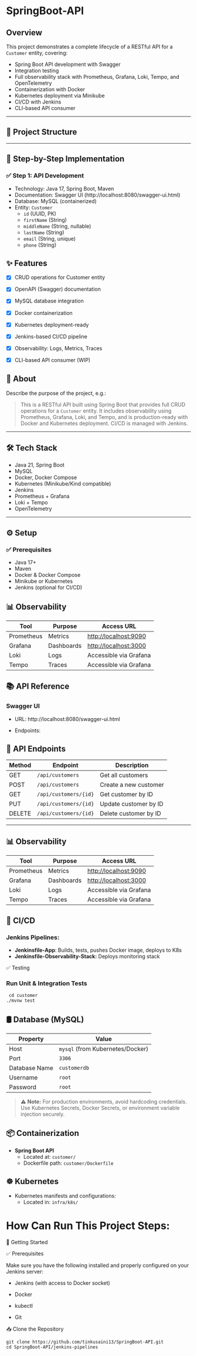 # SpringBoot-API

## Overview

This project demonstrates a complete lifecycle of a RESTful API for a `Customer` entity, covering:

- Spring Boot API development with Swagger
- Integration testing
- Full observability stack with Prometheus, Grafana, Loki, Tempo, and OpenTelemetry
- Containerization with Docker
- Kubernetes deployment via Minikube
- CI/CD with Jenkins
- CLI-based API consumer

---

## 📌 Project Structure
 
---

## 🚀 Step-by-Step Implementation

### ✅ Step 1: API Development

- Technology: Java 17, Spring Boot, Maven
- Documentation: Swagger UI (http://localhost:8080/swagger-ui.html)
- Database: MySQL (containerized)
- Entity: `Customer`
  - `id` (UUID, PK)
  - `firstName` (String)
  - `middleName` (String, nullable)
  - `lastName` (String)
  - `email` (String, unique)
  - `phone` (String)




## ✨ Features

- [x] CRUD operations for Customer entity
- [x] OpenAPI (Swagger) documentation
- [x] MySQL database integration
- [x] Docker containerization
- [x] Kubernetes deployment-ready
- [x] Jenkins-based CI/CD pipeline
- [x] Observability: Logs, Metrics, Traces
- [x] CLI-based API consumer (WIP)




## 📖 About

Describe the purpose of the project, e.g.:

> This is a RESTful API built using Spring Boot that provides full CRUD operations for a `Customer` entity. It includes observability using Prometheus, Grafana, Loki, and Tempo, and is production-ready with Docker and Kubernetes deployment. CI/CD is managed with Jenkins.

---



## 🛠 Tech Stack


- Java 21, Spring Boot
- MySQL
- Docker, Docker Compose
- Kubernetes (Minikube/Kind compatible)
- Jenkins
- Prometheus + Grafana
- Loki + Tempo
- OpenTelemetry

---

## ⚙️ Setup

### ✅ Prerequisites

- Java 17+
- Maven
- Docker & Docker Compose
- Minikube or Kubernetes
- Jenkins (optional for CI/CD)



## 📊 Observability

| Tool       | Purpose     | Access URL              |
|------------|-------------|--------------------------|
| Prometheus | Metrics     | [http://localhost:9090](http://localhost:9090) |
| Grafana    | Dashboards  | [http://localhost:3000](http://localhost:3000) |
| Loki       | Logs        | Accessible via Grafana   |
| Tempo      | Traces      | Accessible via Grafana   |


## 📚 API Reference

### Swagger UI

- URL: http://localhost:8080/swagger-ui.html

- Endpoints:

## 📡 API Endpoints

| Method | Endpoint              | Description            |
|--------|------------------------|------------------------|
| GET    | `/api/customers`       | Get all customers      |
| POST   | `/api/customers`       | Create a new customer  |
| GET    | `/api/customers/{id}`  | Get customer by ID     |
| PUT    | `/api/customers/{id}`  | Update customer by ID  |
| DELETE | `/api/customers/{id}`  | Delete customer by ID  |

---

## 📊 Observability

| Tool       | Purpose     | Access URL                        |
|------------|-------------|-----------------------------------|
| Prometheus | Metrics     | [http://localhost:9090](http://localhost:9090) |
| Grafana    | Dashboards  | [http://localhost:3000](http://localhost:3000) |
| Loki       | Logs        | Accessible via Grafana            |
| Tempo      | Traces      | Accessible via Grafana            |



## 🔁 CI/CD

### Jenkins Pipelines:

- **Jenkinsfile-App**: Builds, tests, pushes Docker image, deploys to K8s
- **Jenkinsfile-Observability-Stack:** Deploys monitoring stack


✅ Testing

### Run Unit & Integration Tests

     cd customer
    ./mvnw test

## 🛢️ Database (MySQL)

| Property      | Value           |
|---------------|-----------------|
| Host          | `mysql` (from Kubernetes/Docker) |
| Port          | `3306`          |
| Database Name | `customerdb`    |
| Username      | `root`          |
| Password      | `root`          |

> ⚠️ **Note:** For production environments, avoid hardcoding credentials. Use Kubernetes Secrets, Docker Secrets, or environment variable injection securely.



## 📦 Containerization

- **Spring Boot API**
  - Located at: `customer/`
  - Dockerfile path: `customer/Dockerfile`

## ☸️ Kubernetes

- Kubernetes manifests and configurations:
  - Located in: `infra/k8s/`



# How Can Run This Project Steps:

🚀 Getting Started

✅ Prerequisites

Make sure you have the following installed and properly configured on your Jenkins server:

- Jenkins (with access to Docker socket)

- Docker

- kubectl

- Git

📥 Clone the Repository

    git clone https://github.com/tinkusaini13/SpringBoot-API.git
    cd SpringBoot-API/jenkins-pipelines


